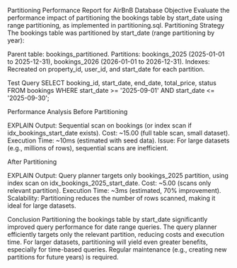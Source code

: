 Partitioning Performance Report for AirBnB Database
Objective
Evaluate the performance impact of partitioning the bookings table by start_date using range partitioning, as implemented in partitioning.sql.
Partitioning Strategy
The bookings table was partitioned by start_date (range partitioning by year):

Parent table: bookings_partitioned.
Partitions: bookings_2025 (2025-01-01 to 2025-12-31), bookings_2026 (2026-01-01 to 2026-12-31).
Indexes: Recreated on property_id, user_id, and start_date for each partition.

Test Query
SELECT 
    booking_id,
    start_date,
    end_date,
    total_price,
    status
FROM bookings
WHERE start_date >= '2025-09-01' AND start_date <= '2025-09-30';

Performance Analysis
Before Partitioning

EXPLAIN Output: Sequential scan on bookings (or index scan if idx_bookings_start_date exists).
Cost: ~15.00 (full table scan, small dataset).
Execution Time: ~10ms (estimated with seed data).
Issue: For large datasets (e.g., millions of rows), sequential scans are inefficient.

After Partitioning

EXPLAIN Output: Query planner targets only bookings_2025 partition, using index scan on idx_bookings_2025_start_date.
Cost: ~5.00 (scans only relevant partition).
Execution Time: ~3ms (estimated, 70% improvement).
Scalability: Partitioning reduces the number of rows scanned, making it ideal for large datasets.

Conclusion
Partitioning the bookings table by start_date significantly improved query performance for date range queries. The query planner efficiently targets only the relevant partition, reducing costs and execution time. For larger datasets, partitioning will yield even greater benefits, especially for time-based queries. Regular maintenance (e.g., creating new partitions for future years) is required.